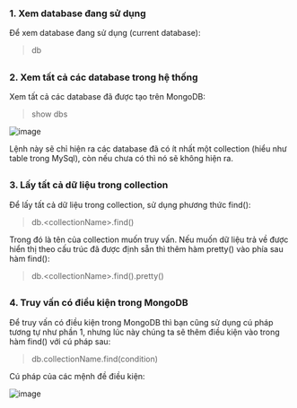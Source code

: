 ### 1. Xem database đang sử dụng
Để xem database đang sử dụng (current database):
> db
##
### 2. Xem tất cả các database trong hệ thống
Xem tất cả các database đã được tạo trên MongoDB:
> show dbs

![image](https://user-images.githubusercontent.com/43572616/149676139-46d61776-8cd8-4fdb-96e9-8aadb6aa3365.png)
	
Lệnh này sẽ chỉ hiện ra các database đã có ít nhất một collection (hiểu như table trong MySql), còn nếu chưa có thì nó sẽ không hiện ra.
##
### 3. Lấy tất cả dữ liệu trong collection
Để lấy tất cả dữ liệu trong collection, sử dụng phương thức find():
> db.\<collectionName>.find()

Trong đó <collectionName> là tên của collection muốn truy vấn. Nếu muốn dữ liệu trả về được hiển thị theo cấu trúc đã được định sẵn thì thêm hàm pretty() vào phía sau hàm find():
> db.\<collectionName>.find().pretty()

##
### 4. Truy vấn có điều kiện trong MongoDB
Để truy vấn có điều kiện trong MongoDB thì bạn cũng sử dụng cú pháp tương tự như phần 1, nhưng lúc này chúng ta sẽ thêm điều kiện vào trong hàm find() với cú pháp sau:

> db.collectionName.find(condition)

Cú pháp của các mệnh đề điều kiện:

![image](https://user-images.githubusercontent.com/43572616/149676181-f09cf431-3ca5-4605-be74-2e0d24de0a64.png)


